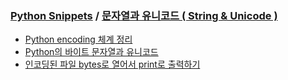 ### [Python Snippets](../README.md) / [문자열과 유니코드 ( String & Unicode )](README.md)
- [Python encoding 체계 정리](Python%20encoding%20체계%20정리.md)
- [Python의 바이트 문자열과 유니코드](Python의%20바이트%20문자열과%20유니코드.md)
- [인코딩된 파일 bytes로 열어서 print로 출력하기](인코딩된%20파일%20bytes로%20열어서%20print로%20출력하기.md)
